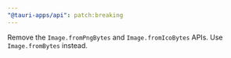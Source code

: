 ```yaml
---
"@tauri-apps/api": patch:breaking
---
```


Remove the `Image.fromPngBytes` and `Image.fromIcoBytes` APIs. Use `Image.fromBytes` instead.
